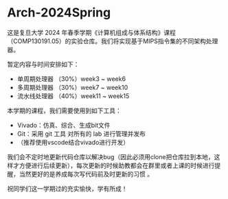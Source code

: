 # Arch-2024Spring

这是复旦大学 2024 年春季学期《计算机组成与体系结构》课程（COMP130191.05）的实验仓库。我们将实现基于MIPS指令集的不同架构处理器。

暂定内容与时间安排如下：

- 单周期处理器 （30%）week3 ~ week6
- 多周期处理器 （30%）week7 ~ week10
- 流水线处理器 （40%）week11 ~ week15

本学期的课程，我们需要使用到如下工具：

- Vivado：仿真、综合、生成bit文件
- Git：采用 git 工具 对所有的 lab 进行管理并发布
- （推荐使用vscode结合vivado进行开发）

我们会不定时地更新代码仓库以解决bug（因此必须用clone把仓库拉到本地，这样才方便进行后续更新），每次更新的时候助教都会在群里或者上课的时候进行提醒，当然更好的是养成每次写代码前及时更新的习惯 。

祝同学们这一学期过的充实愉快，学有所成！